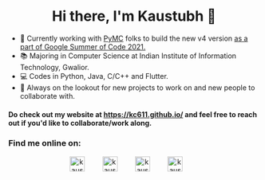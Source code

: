 <h1 align="center">Hi there, I'm Kaustubh 👋</h1>

- 🔭 Currently working with <a href="https://github.com/pymc-devs" >PyMC</a> folks to build the new v4 version <a href="https://summerofcode.withgoogle.com/projects/#5999639913824256">as a part of Google Summer of Code 2021.</a> 
- 📚 Majoring in Computer Science at Indian Institute of Information Technology, Gwalior.
- 💻 Codes in Python, Java, C/C++ and Flutter.
- 💬 Always on the lookout for new projects to work on and new people to collaborate with.

#### Do check out my website at https://kc611.github.io/ and feel free to reach out if you'd like to collaborate/work along.

### Find me online on:

<p align="center">
<a href="https://www.linkedin.com/in/kaustubh-chaudhari-763a26193/" target="blank"><img align="center" src="https://cdn.jsdelivr.net/npm/simple-icons@3.0.1/icons/linkedin.svg" alt="kaustubhchaudhari" height="30" width="30" /></a>&nbsp;&nbsp;&nbsp;&nbsp;&nbsp;&nbsp;&nbsp;&nbsp;
<a href="mailto:ckaustubhm06@gmail.com" target="blank"><img align="center" src="https://cdn.jsdelivr.net/npm/simple-icons@3.0.1/icons/gmail.svg" alt="kaustubhchaudhari" height="30" width="30" /></a>&nbsp;&nbsp;&nbsp;&nbsp;&nbsp;&nbsp;&nbsp;&nbsp;
<a href="https://www.kaggle.com/kaustubhchaudhari" target="blank"><img align="center" src="https://cdn.jsdelivr.net/npm/simple-icons@3.0.1/icons/kaggle.svg" alt="kaustubhchaudhari" height="30" width="30" /></a>&nbsp;&nbsp;&nbsp;&nbsp;&nbsp;&nbsp;&nbsp;&nbsp;
<a href="https://www.codechef.com/users/ckaustubhm06" target="blank"><img align="center" src="https://cdn.jsdelivr.net/npm/simple-icons@3.0.1/icons/codechef.svg" alt="kaustubhchaudhari" height="30" width="30" /></a>&nbsp;&nbsp;&nbsp;&nbsp;&nbsp;&nbsp;&nbsp;&nbsp;
</p>



